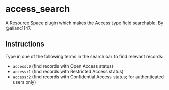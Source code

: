 # access_search
A Resource Space plugin which makes the Access type field searchable.  By @allanc1147.

## Instructions
Type in one of the following terms in the search bar to find relevant records:
- `access:0` (find records with Open Access status)
- `access:1` (find records with Restricted Access status)
- `access:2` (find records with Confidential Access status; for authenticated users only)
